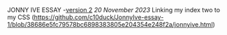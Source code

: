 JONNY IVE ESSAY
-[version 2](https://c10duck.github.io/JonnyIve-essay-1/jonnyive.html)
*20 November 2023*
Linking my index two to my CSS
(https://github.com/c10duck/JonnyIve-essay-1/blob/38686e5fc79578bc6898383805e204354e248f2a/jonnyive.html)
